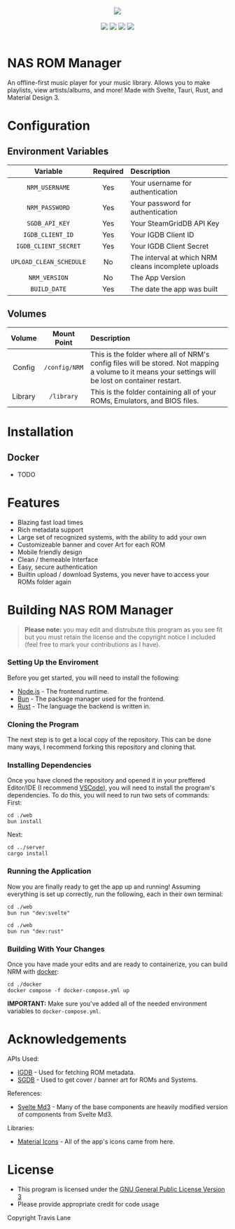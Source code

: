<h1 align="center">
  <a name="logo" href="https://svunes.org/"><img src="./public/github-banner.png" /></a>
</h1>

<p align="center">
  <a href="https://github.com/Tormak9970/svunes/releases"><img src="https://img.shields.io/github/v/release/Tormak9970/Svunes?label=version&style=flat-square" /></a>
  <img src="https://img.shields.io/github/downloads/Tormak9970/Svunes/total?style=flat-square" />
  <a href="https://www.gnu.org/licenses/gpl-3.0.en.html"><img src="https://img.shields.io/github/license/Tormak9970/Svunes?style=flat-square" /></a>
  <a href="https://crowdin.com/project/tunistic"><img src="https://img.shields.io/badge/-translate-brightgreen?style=flat-square&logo=Crowdin" /></a>
  <br>
  <br>
</p>

# NAS ROM Manager

An offline-first music player for your music library. Allows you to make playlists, view artists/albums, and more! Made with Svelte, Tauri, Rust, and Material Design 3.

# Configuration

## Environment Variables

| Variable                  | Required | Description |
| :-----------------------: | :------: | :--------- |
|  `NRM_USERNAME`           |   Yes    | Your username for authentication |
|  `NRM_PASSWORD`           |   Yes    | Your password for authentication |
|  `SGDB_API_KEY`           |   Yes    | Your SteamGridDB API Key |
|  `IGDB_CLIENT_ID`         |   Yes    | Your IGDB Client ID |
|  `IGDB_CLIENT_SECRET`     |   Yes    | Your IGDB Client Secret |
|  `UPLOAD_CLEAN_SCHEDULE`  |   No     | The interval at which NRM cleans incomplete uploads |
|  `NRM_VERSION`            |   No     | The App Version |
|  `BUILD_DATE`             |   Yes    | The date the app was built |

## Volumes

|  Volume  |    Mount Point    | Description             |
|:-------: | :---------------: | :--------------------- |
|  Config  |   `/config/NRM`   | This is the folder where all of NRM's config files will be stored. Not mapping a volume to it means your settings will be lost on container restart. |
| Library  |   `/library`      | This is the folder containing all of your ROMs, Emulators, and BIOS files. |


# Installation

## Docker

 - TODO


# Features
 - Blazing fast load times
 - Rich metadata support
 - Large set of recognized systems, with the ability to add your own
 - Customizeable banner and cover Art for each ROM
 - Mobile friendly design
 - Clean / themeable Interface
 - Easy, secure authentication
 - Builtin upload / download Systems, you never have to access your ROMs folder again

<!-- # Translations
If you're native language (or a language you speak) is not currently supported, please consider contributing to NRM's translations! You can help by heading to [https://crowdin.com/project/svunes](https://crowdin.com/project/tunistic) and submitting translations. If a language is not listed there, please submit a GitHub issue and I will add it asap. -->


# Building NAS ROM Manager
> **Please note:** you may edit and distrubute this program as you see fit but you must retain the license and the copyright notice I included (feel free to mark your contributions as I have). <br/>

### Setting Up the Enviroment
Before you get started, you will need to install the following:

 - [Node.js](https://nodejs.org/en/) - The frontend runtime.
 - [Bun](https://bun.sh/) - The package manager used for the frontend.
 - [Rust](https://www.rust-lang.org/) - The language the backend is written in.

### Cloning the Program
The next step is to get a local copy of the repository. This can be done many ways, I recommend forking this repository and cloning that. <br/>

### Installing Dependencies
Once you have cloned the repository and opened it in your preffered Editor/IDE (I recommend [VSCode](https://code.visualstudio.com/)), you will need to install the program's dependencies. To do this, you will need to run two sets of commands: <br/>
First:<br/>
```
cd ./web
bun install
```
Next:<br/>
```
cd ../server
cargo install
```

### Running the Application
Now you are finally ready to get the app up and running! Assuming everything is set up correctly, run the following, each in their own terminal:<br/>
```
cd ./web
bun run "dev:svelte"
```
```
cd ./web
bun run "dev:rust"
```

### Building With Your Changes
Once you have made your edits and are ready to containerize, you can build NRM with [docker](https://www.docker.com/products/docker-desktop/):
```
cd ./docker
docker compose -f docker-compose.yml up
```
**IMPORTANT:** Make sure you've added all of the needed environment variables to `docker-compose.yml`.

# Acknowledgements
APIs Used:

 - [IGDB](https://www.igdb.com/) - Used for fetching ROM metadata.
 - [SGDB](https://steamgriddb.com/) - Used to get cover / banner art for ROMs and Systems.

References:

 - [Svelte Md3](https://ktibow.github.io/m3-svelte/) - Many of the base components are heavily modified version of components from Svelte Md3.

Libraries:

 - [Material Icons](https://fonts.google.com/icons) - All of the app's icons came from here.

# License
 - This program is licensed under the [GNU General Public License Version 3](https://www.gnu.org/licenses/#GPL)
 - Please provide appropriate credit for code usage

Copyright Travis Lane